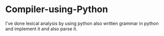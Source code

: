 # Compiler-using-Python
I've done lexical analysis by using python also written grammar in python and implement it and also parse it. 
